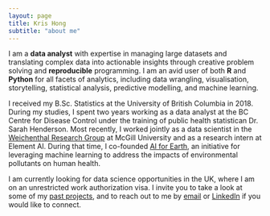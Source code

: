 ```yaml
---
layout: page
title: Kris Hong
subtitle: "about me"
---
```


I am a **data analyst** with expertise in managing large datasets and translating complex data into actionable insights through creative problem solving and **reproducible** programming. I am an avid user of both **R** and **Python** for all facets of analytics, including data wrangling, visualisation, storytelling, statistical analysis, predictive modelling, and machine learning. 

I received my B.Sc. Statistics at the University of British Columbia in 2018. During my studies, I spent two years working as a data analyst at the BC Centre for Disease Control under the training of public health statistican Dr. Sarah Henderson. Most recently, I worked jointly as a data scientist in the [Weichenthal Research Group](https://scottweichenthal.weebly.com/) at McGill University and as a research intern at Element AI. During that time, I co-founded [AI for Earth](http://aiforearthca.weebly.com/), an initiative for leveraging machine learning to address the impacts of environmental pollutants on human health. 

I am currently looking for data science opportunities in the UK, where I am on an unrestricted work authorization visa. I invite you to take a look at some of my [past projects](projects), and to reach out to me by [email](https://mailhide.io/e/211Y5) or [LinkedIn](https://www.linkedin.com/in/krisyhong/) if you would like to connect. 